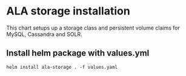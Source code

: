 # ALA storage installation

This chart setups up a storage class and persistent volume claims for MySQL, Cassandra and SOLR.

## Install helm package with values.yml

```shell
helm install ala-storage . -f values.yaml
```